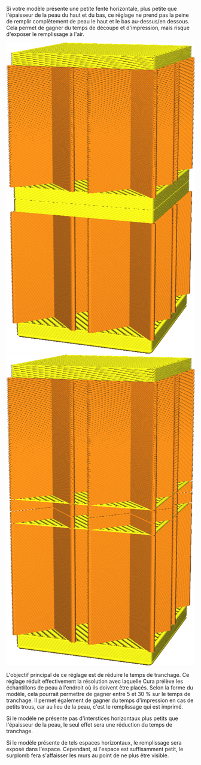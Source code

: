 Si votre modèle présente une petite fente horizontale, plus petite que l'épaisseur de la peau du haut et du bas, ce réglage ne prend pas la peine de remplir complètement de peau le haut et le bas au-dessus/en dessous. Cela permet de gagner du temps de découpe et d'impression, mais risque d'exposer le remplissage à l'air.

![Normalement, il y a de la peau autour de la petite fente horizontale](../../../articles/images/skin_no_small_gaps_heuristic_disabled.png)
![Si cette option est activée, la fermeture de la peau n'est pas correcte](../../../articles/images/skin_no_small_gaps_heuristic_enabled.png)

L'objectif principal de ce réglage est de réduire le temps de tranchage. Ce réglage réduit effectivement la résolution avec laquelle Cura prélève les échantillons de peau à l'endroit où ils doivent être placés. Selon la forme du modèle, cela pourrait permettre de gagner entre 5 et 30 % sur le temps de tranchage. Il permet également de gagner du temps d'impression en cas de petits trous, car au lieu de la peau, c'est le remplissage qui est imprimé.

Si le modèle ne présente pas d'interstices horizontaux plus petits que l'épaisseur de la peau, le seul effet sera une réduction du temps de tranchage.

Si le modèle présente de tels espaces horizontaux, le remplissage sera exposé dans l'espace. Cependant, si l'espace est suffisamment petit, le surplomb fera s'affaisser les murs au point de ne plus être visible.
